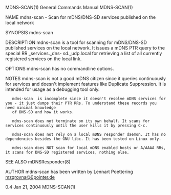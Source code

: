 MDNS-SCAN(1)                                                           General Commands Manual                                                          MDNS-SCAN(1)

NAME
       mdns-scan - Scan for mDNS/DNS-SD services published on the local network

SYNOPSIS
       mdns-scan

DESCRIPTION
       mdns-scan  is  a  tool  for  scanning  for  mDNS/DNS-SD published services on the local network. It issues a mDNS PTR query to the special RR _services._dns-
       sd._udp.local for retrieving a list of all currently registered services on the local link.

OPTIONS
       mdns-scan has no commandline options.

NOTES
       mdns-scan is not a good mDNS citizen since it queries continuously for services and doesn't implement features like Duplicate Suppression. It is intended for
       usage as a debugging tool only.

       mdns-scan  is incomplete since it doesn't resolve mDNS services for you - it just dumps their PTR RRs. To understand these records you need minimal knowledge
       of DNS-SD and how it works.

       mdns-scan does not terminate on its own behalf. It scans for services continuously until the user kills it by pressing C-c.

       mdns-scan does not rely on a local mDNS responder daemon. It has no dependencies besides the GNU libc. It has been tested on Linux only.

       mdns-scan does NOT scan for local mDNS enabled hosts or A/AAAA RRs, it scans for DNS-SD registered services, nothing else.

SEE ALSO
       mDNSResponder(8)

AUTHOR
       mdns-scan has been written by Lennart Poettering <mzqrovna@0pointer.de>

0.4                                                                         Jan 21, 2004                                                                MDNS-SCAN(1)
